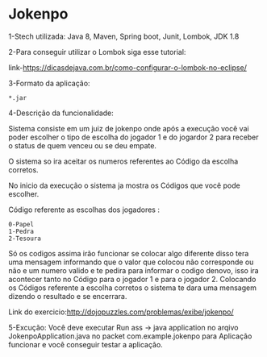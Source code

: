 # Jokenpo

1-Stech utilizada: 
  Java 8,
  Maven,
  Spring boot,
  Junit,
  Lombok,
  JDK 1.8
   
2-Para conseguir utilizar o Lombok siga esse tutorial:

  link-https://dicasdejava.com.br/como-configurar-o-lombok-no-eclipse/

3-Formato da aplicação:

    *.jar

4-Descrição da funcionalidade:

 Sistema consiste em um juiz de jokenpo onde após a execução você vai poder escolher o tipo de escolha do jogador 1 e do jogardor 2 para receber o status de quem venceu ou se deu empate.
 
 O sistema so ira aceitar os numeros referentes ao Código da escolha corretos.
 
 No inicio da execução o sistema ja mostra os Códigos que você pode escolher. 
 
   Código referente as escolhas dos jogadores :
   
    0-Papel 
    1-Pedra 
    2-Tesoura
 
 Só os codigos assima irão funcionar se colocar algo diferente disso tera uma mensagem  informando que o valor que colocou não corresponde ou não e um numero valido e te pedira para informar o codigo denovo, isso ira acontecer tanto no Código para o jogador 1 e para o jogador 2.
 Colocando os Códigos referente a escolha corretos o sistema te dara uma mensagem dizendo o resultado e se encerrara.
  
  Link do exercicio:http://dojopuzzles.com/problemas/exibe/jokenpo/
  
  5-Excução:
    Você deve executar Run ass -> java application no arqivo JokenpoApplication.java no packet com.example.jokenpo para Aplicação funcionar e você conseguir testar a aplicação.
